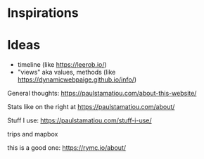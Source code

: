 # Inspirations

# Ideas

- timeline (like https://leerob.io/)
- "views" aka values, methods (like https://dynamicwebpaige.github.io/info/)

General thoughts: https://paulstamatiou.com/about-this-website/

Stats like on the right at https://paulstamatiou.com/about/

Stuff I use: https://paulstamatiou.com/stuff-i-use/

trips and mapbox

this is a good one: https://rymc.io/about/
